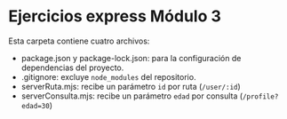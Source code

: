 # Ejercicios express Módulo 3 

Esta carpeta contiene cuatro archivos:

- package.json y package-lock.json: para la configuración de dependencias del proyecto.
- .gitignore: excluye `node_modules` del repositorio.
- serverRuta.mjs: recibe un parámetro `id` por ruta (`/user/:id`)
- serverConsulta.mjs: recibe un parámetro `edad` por consulta (`/profile?edad=30`)